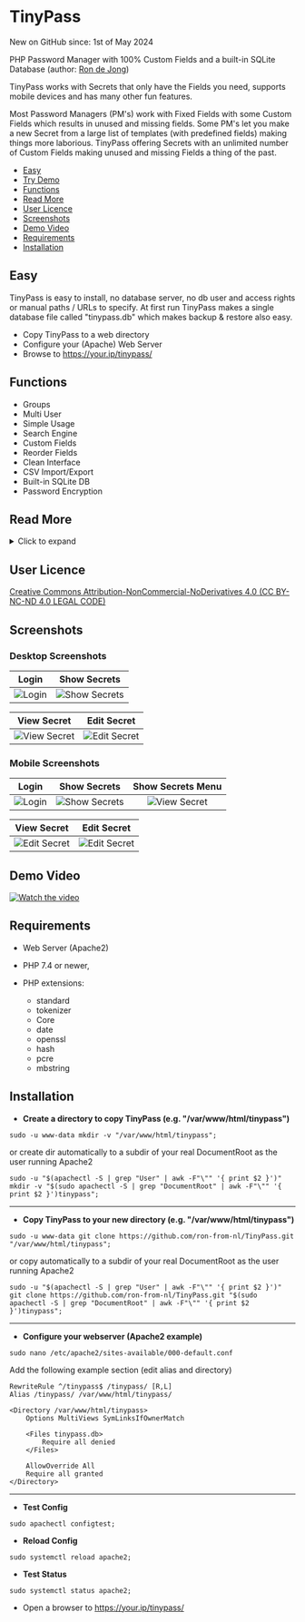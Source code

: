 # TinyPass

New on GitHub since: 1st of May 2024

PHP Password Manager with 100% Custom Fields and a built-in SQLite Database (author: [Ron de Jong](https://www.tiny-server.com/#contact))

TinyPass works with Secrets that only have the Fields you need, supports mobile devices and has many other fun features.

Most Password Managers (PM's) work with Fixed Fields with some Custom Fields which results in unused and missing fields.
Some PM's let you make a new Secret from a large list of templates (with predefined fields) making things more laborious.
TinyPass offering Secrets with an unlimited number of Custom Fields making unused and missing Fields a thing of the past.

<!-- MDTOC maxdepth:2 firsth1:0 numbering:0 flatten:0 bullets:1 updateOnSave:1 -->

- [Easy](#easy)
- [Try Demo](https://www.tiny-server.com/web/share/drive/public/tinypass/index.php)
- [Functions](#functions)
- [Read More](#read-more)
- [User Licence](#user-licence)
- [Screenshots](#screenshots)
- [Demo Video](#demo-video)
- [Requirements](#requirements)
- [Installation](#installation)

<!-- MDTOC -->


## Easy

TinyPass is easy to install, no database server, no db user and access rights or manual paths / URLs to specify.
At first run TinyPass makes a single database file called "tinypass.db" which makes backup & restore also easy.

- Copy TinyPass to a web directory
- Configure your (Apache) Web Server
- Browse to https://your.ip/tinypass/


## Functions

- Groups
- Multi User
- Simple Usage
- Search Engine
- Custom Fields
- Reorder Fields
- Clean Interface
- CSV Import/Export
- Built-in SQLite DB
- Password Encryption

## Read More

<details>
<summary>Click to expand</summary>

## Description

### Secrets

TinyPass works with "Secrets" holding any number of Fields. New Secrets start with just a Name and an optional Group.
Then add, change or remove just the Fields you need and rearrange their order as you wish.

### Fields

Field Types:

URL - Link that also opens a browser	<br />
Mail - Email address (can be a Login)	<br />
Pass - Password Field (encrypted)		<br />
Text - General purpose text field		<br />
Note - Multi-line resizable textarea	<br />

### Groups

Optionally, Secrets can be members of a "Group" selected from a list. The group selection list is editable and non-existent groups are automatically added to the user's groups, making group management a breeze.

### Search

The interface has a good Search Engine that also searches deep into the Fields of your Secrets, optionally filtered by Group, so you can find your Secrets in an instant (SQL wildcards "_" and "%" are supported).

### Sort

You can sort all columns in "Show Secrets", "Show Groups" and "Show Users" in ascending and descending order. Sorting the first "Id" column can be handy when you need to remove the last CSV import.

### Select

You can select multiple records in "Show Secrets", "Show Groups" and "Show Users" for deletion or CSV export. 

### Users

By default there are two users named **User: "admin"** (role: "Admin") and **User: "tiny"** (role: "User"). Admins can also add, change, or delete users.
When an Admin deletes a user then all user-related Secrets and Groups are deleted. Admins cannot read other user Secrets and cannot delete users: "admin", "tiny".
When a user performs a Password Change, then all Password Fields are re-encrypted. TinyPass also has a Shell interface that enables automated Password Changes.  

### Import / Export

TinyPass supports CSV Import / Export (with automatic format recognition) and is compatible with more than 10 different password manager formats, including various browsers and other well-known formats.
The group filter is also useful here, allowing you to export only Secrets being a member of a certain Group for instance when using Groups as names of people for whom you keep Secrets.

### Security

Password fields are AES-256-CTR encrypted in the database with a SHA512 hash key of your user password (not written anywhere), so remember your password!

### Other

TinyPass is designed with performance in mind and also supports mobile screens.

</details>


## User Licence

[Creative Commons Attribution-NonCommercial-NoDerivatives 4.0 (CC BY-NC-ND 4.0 LEGAL CODE)](https://creativecommons.org/licenses/by-nc-nd/4.0/legalcode.en)


## Screenshots


### Desktop Screenshots

Login                                                           |  Show Secrets
:--------------------------------------------------------------:|:-------------------------------------------------------------:
![Login](/img/01-tinypass.png?raw=true "Login")                 |  ![Show Secrets](/img/02-tinypass.png?raw=true "Show Secrets")

View Secret                                                     |  Edit Secret
:--------------------------------------------------------------:|:-------------------------------------------------------------:
![View Secret](/img/03-tinypass.png?raw=true "View Secret")     |  ![Edit Secret](/img/04-tinypass.png?raw=true "Edit Secret")


### Mobile Screenshots

Login                                                           |  Show Secrets                                                 |Show Secrets Menu                                              
:--------------------------------------------------------------:|:-------------------------------------------------------------:|:-------------------------------------------------------------:
![Login](/img/05-tinypass.jpg?raw=true "Login")                 |  ![Show Secrets](/img/06-tinypass.jpg?raw=true "Show Secrets")|![View Secret](/img/07-tinypass.jpg?raw=true "View Secret")    

|  View Secret                                                  |  Edit Secret                                                  |
|:-------------------------------------------------------------:|:-------------------------------------------------------------:|
|  ![Edit Secret](/img/08-tinypass.jpg?raw=true "Edit Secret")  |  ![Edit Secret](/img/09-tinypass.jpg?raw=true "Edit Secret")  |

## Demo Video

[![Watch the video](/img/01-tinypass.png)](https://www.tiny-server.com/desktop/video/07-tinypass-manager.m4v)


## Requirements

* Web Server (Apache2)
* PHP 7.4 or newer,
* PHP extensions:
  
  * standard
  * tokenizer
  * Core
  * date
  * openssl
  * hash
  * pcre
  * mbstring


## Installation

- **Create a directory to copy TinyPass (e.g. "/var/www/html/tinypass")**

```
sudo -u www-data mkdir -v "/var/www/html/tinypass";
```

or create dir automatically to a subdir of your real DocumentRoot as the user running Apache2

```
sudo -u "$(apachectl -S | grep "User" | awk -F"\"" '{ print $2 }')" mkdir -v "$(sudo apachectl -S | grep "DocumentRoot" | awk -F"\"" '{ print $2 }')tinypass";
```

---

- **Copy TinyPass to your new directory (e.g. "/var/www/html/tinypass")**

```
sudo -u www-data git clone https://github.com/ron-from-nl/TinyPass.git "/var/www/html/tinypass";
```

or copy automatically to a subdir of your real DocumentRoot as the user running Apache2

```
sudo -u "$(apachectl -S | grep "User" | awk -F"\"" '{ print $2 }')" git clone https://github.com/ron-from-nl/TinyPass.git "$(sudo apachectl -S | grep "DocumentRoot" | awk -F"\"" '{ print $2 }')tinypass";
```

---

- **Configure your webserver (Apache2 example)**

```
sudo nano /etc/apache2/sites-available/000-default.conf
```

Add the following example section (edit alias and directory)

```
RewriteRule ^/tinypass$ /tinypass/ [R,L]
Alias /tinypass/ /var/www/html/tinypass/

<Directory /var/www/html/tinypass>
	Options MultiViews SymLinksIfOwnerMatch

	<Files tinypass.db>
		Require all denied
	</Files>
	
	AllowOverride All
	Require all granted
</Directory>
```

---

- **Test Config**

```
sudo apachectl configtest;
```

- **Reload Config**

```
sudo systemctl reload apache2;
```

- **Test Status**

```
sudo systemctl status apache2;
```

- Open a browser to https://your.ip/tinypass/


